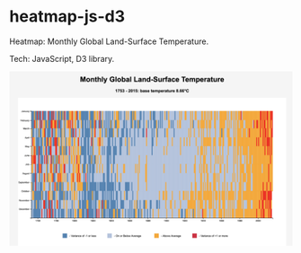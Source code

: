 # heatmap-js-d3
Heatmap: Monthly Global Land-Surface Temperature.

Tech: JavaScript, D3 library.

<img width="600" alt="" src="https://github.com/ProblemSPb/heatmap-js-d3/blob/main/Heatmap_temp.png">